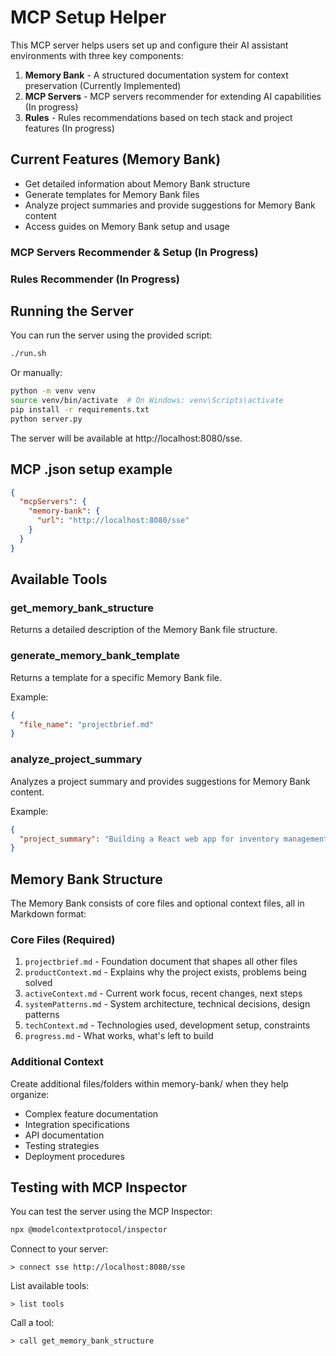 # MCP Setup Helper

This MCP server helps users set up and configure their AI assistant environments with three key components:

1. **Memory Bank** - A structured documentation system for context preservation (Currently Implemented)
2. **MCP Servers** - MCP servers recommender for extending AI capabilities (In progress)
3. **Rules** - Rules recommendations based on tech stack and project features (In progress)

## Current Features (Memory Bank)

- Get detailed information about Memory Bank structure
- Generate templates for Memory Bank files
- Analyze project summaries and provide suggestions for Memory Bank content
- Access guides on Memory Bank setup and usage

### MCP Servers Recommender & Setup (In Progress)
### Rules Recommender (In Progress)

## Running the Server

You can run the server using the provided script:

```bash
./run.sh
```

Or manually:

```bash
python -m venv venv
source venv/bin/activate  # On Windows: venv\Scripts\activate
pip install -r requirements.txt
python server.py
```

The server will be available at http://localhost:8080/sse.

## MCP .json setup example 

```json
{
  "mcpServers": {
    "memory-bank": {
      "url": "http://localhost:8080/sse"
    }
  }
}
```

## Available Tools

### get_memory_bank_structure

Returns a detailed description of the Memory Bank file structure.

### generate_memory_bank_template

Returns a template for a specific Memory Bank file.

Example:
```json
{
  "file_name": "projectbrief.md"
}
```

### analyze_project_summary

Analyzes a project summary and provides suggestions for Memory Bank content.

Example:
```json
{
  "project_summary": "Building a React web app for inventory management with barcode scanning"
}
```

## Memory Bank Structure

The Memory Bank consists of core files and optional context files, all in Markdown format:

### Core Files (Required)

1. `projectbrief.md` - Foundation document that shapes all other files
2. `productContext.md` - Explains why the project exists, problems being solved
3. `activeContext.md` - Current work focus, recent changes, next steps
4. `systemPatterns.md` - System architecture, technical decisions, design patterns
5. `techContext.md` - Technologies used, development setup, constraints
6. `progress.md` - What works, what's left to build

### Additional Context

Create additional files/folders within memory-bank/ when they help organize:
- Complex feature documentation
- Integration specifications
- API documentation
- Testing strategies
- Deployment procedures

## Testing with MCP Inspector

You can test the server using the MCP Inspector:

```bash
npx @modelcontextprotocol/inspector
```

Connect to your server:

```
> connect sse http://localhost:8080/sse
```

List available tools:

```
> list tools
```

Call a tool:

```
> call get_memory_bank_structure
```